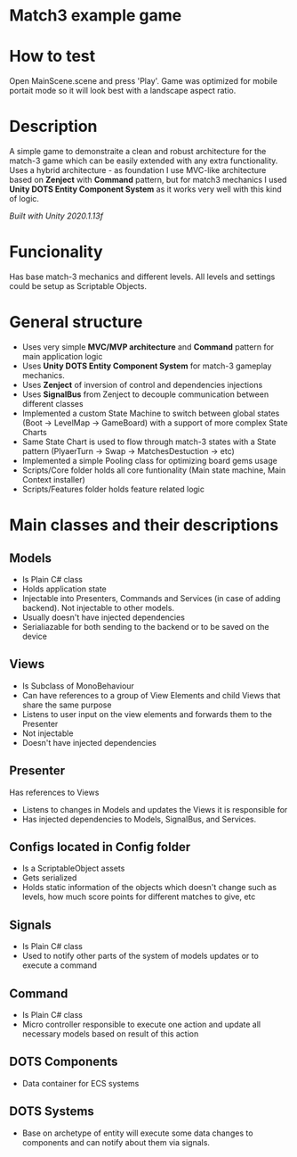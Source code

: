 # Match3 example game

# How to test
Open MainScene.scene and press 'Play'. Game was optimized for mobile portait mode so it will look best with a landscape aspect ratio.

# Description
A simple game to demonstraite a clean and robust architecture for the match-3 game which can be easily extended with any extra functionality. 
Uses a hybrid architecture - as foundation I use MVC-like architecture based on **Zenject** with **Command** pattern, but for match3 mechanics I used **Unity DOTS Entity Component System** as it works very well with this kind of logic.

*Built with Unity 2020.1.13f*

# Funcionality

Has base match-3 mechanics and different levels. All levels and settings could be setup as Scriptable Objects.

# General structure

* Uses very simple **MVC/MVP architecture** and **Command** pattern for main application logic
* Uses **Unity DOTS Entity Component System** for match-3 gameplay mechanics.
* Uses **Zenject** of inversion of control and dependencies injections
* Uses **SignalBus** from Zenject to decouple communication between different classes
* Implemented a custom State Machine to switch between global states (Boot -> LevelMap -> GameBoard) with a support of more complex State Charts
* Same State Chart is used to flow through match-3 states with a State pattern (PlyaerTurn -> Swap -> MatchesDestuction -> etc)
* Implemented a simple Pooling class for optimizing board gems usage
* Scripts/Core folder holds all core funtionality (Main state machine, Main Context installer)
* Scripts/Features folder holds feature related logic

# Main classes and their descriptions

## Models 
* Is Plain C# class
* Holds application state
* Injectable into Presenters, Commands and Services (in case of adding backend). Not injectable to other models.
* Usually doesn't have injected dependencies
* Serialiazable for both sending to the backend or to be saved on the device

## Views
* Is Subclass of MonoBehaviour
* Can have references to a group of View Elements and child Views that share the same purpose
* Listens to user input on the view elements and forwards them to the Presenter
* Not injectable
* Doesn't have injected dependencies

## Presenter
Has references to Views
* Listens to changes in Models and updates the Views it is responsible for
* Has injected dependencies to Models, SignalBus, and Services.

## Configs located in Config folder
* Is a ScriptableObject assets
* Gets serialized 
* Holds static information of the objects which doesn't change such as levels, how much score points for different matches to give, etc

## Signals
* Is Plain C# class
* Used to notify other parts of the system of models updates or to execute a command

## Command
* Is Plain C# class
* Micro controller responsible to execute one action and update all necessary models based on result of this action

## DOTS Components
* Data container for ECS systems

## DOTS Systems
* Base on archetype of entity will execute some data changes to components and can notify about them via signals.



